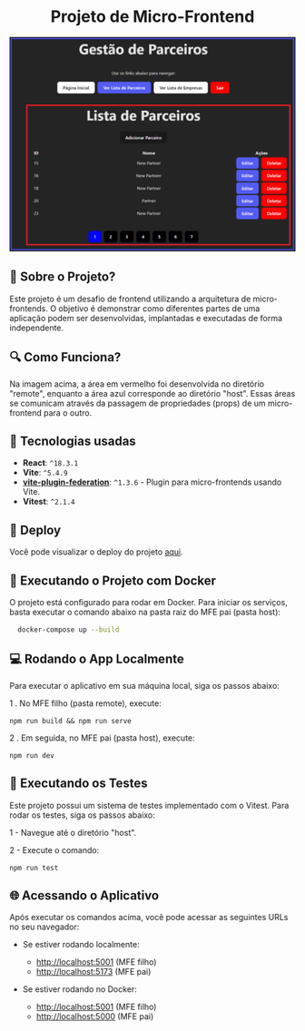 <div align="center">
  <h1>Projeto de Micro-Frontend</h1>
</div>

<div align="center">
  <img src="/host/public/home.png" alt"Home page" title="Home page" width="600" />
</div>

## 🤔 Sobre o Projeto?

Este projeto é um desafio de frontend utilizando a arquitetura de micro-frontends. O objetivo é demonstrar como diferentes partes de uma aplicação podem ser desenvolvidas, implantadas e executadas de forma independente.



## 🔍 Como Funciona?

Na imagem acima, a área em vermelho foi desenvolvida no diretório "remote", enquanto a área azul corresponde ao diretório "host". Essas áreas se comunicam através da passagem de propriedades (props) de um micro-frontend para o outro.



## 🙅 Tecnologias usadas

- **React**: `^18.3.1`
- **Vite**: `^5.4.9`
- **[vite-plugin-federation](https://github.com/originjs/vite-plugin-federation)**: `^1.3.6` - Plugin para micro-frontends usando Vite.
- **Vitest**: `^2.1.4`



## 🚀 Deploy

Você pode visualizar o deploy do projeto [aqui](https://desafio-frontend-teddy.vercel.app/).



## 🐳 Executando o Projeto com Docker

O projeto está configurado para rodar em Docker. Para iniciar os serviços, basta executar o comando abaixo na pasta raiz do MFE pai (pasta host):

```bash
  docker-compose up --build
```



## 💻 Rodando o App Localmente

Para executar o aplicativo em sua máquina local, siga os passos abaixo:

1 . No MFE filho (pasta remote), execute:

```
npm run build && npm run serve
```

2 . Em seguida, no MFE pai (pasta host), execute:

```
npm run dev
```

## 🧪 Executando os Testes

Este projeto possui um sistema de testes implementado com o Vitest. Para rodar os testes, siga os passos abaixo:

1 - Navegue até o diretório "host".

2 - Execute o comando:
```
npm run test
```


## 🌐 Acessando o Aplicativo

Após executar os comandos acima, você pode acessar as seguintes URLs no seu navegador:

- Se estiver rodando localmente:
  - [http://localhost:5001](http://localhost:5001) (MFE filho)
  - [http://localhost:5173](http://localhost:5173) (MFE pai)

- Se estiver rodando no Docker:
  - [http://localhost:5001](http://localhost:5001) (MFE filho)
  - [http://localhost:5000](http://localhost:5000) (MFE pai)
